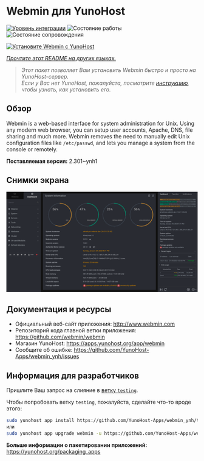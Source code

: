 <!--
Важно: этот README был автоматически сгенерирован <https://github.com/YunoHost/apps/tree/master/tools/readme_generator>
Он НЕ ДОЛЖЕН редактироваться вручную.
-->

# Webmin для YunoHost

[![Уровень интеграции](https://apps.yunohost.org/badge/integration/webmin)](https://ci-apps.yunohost.org/ci/apps/webmin/)
![Состояние работы](https://apps.yunohost.org/badge/state/webmin)
![Состояние сопровождения](https://apps.yunohost.org/badge/maintained/webmin)

[![Установите Webmin с YunoHost](https://install-app.yunohost.org/install-with-yunohost.svg)](https://install-app.yunohost.org/?app=webmin)

*[Прочтите этот README на других языках.](./ALL_README.md)*

> *Этот пакет позволяет Вам установить Webmin быстро и просто на YunoHost-сервер.*  
> *Если у Вас нет YunoHost, пожалуйста, посмотрите [инструкцию](https://yunohost.org/install), чтобы узнать, как установить его.*

## Обзор

Webmin is a web-based interface for system administration for Unix. Using any modern web browser, you can setup user accounts, Apache, DNS, file sharing and much more. Webmin removes the need to manually edit Unix configuration files like `/etc/passwd`, and lets you manage a system from the console or remotely.

**Поставляемая версия:** 2.301~ynh1

## Снимки экрана

![Снимок экрана Webmin](./doc/screenshots/screenshot.png)

## Документация и ресурсы

- Официальный веб-сайт приложения: <http://www.webmin.com>
- Репозиторий кода главной ветки приложения: <https://github.com/webmin/webmin>
- Магазин YunoHost: <https://apps.yunohost.org/app/webmin>
- Сообщите об ошибке: <https://github.com/YunoHost-Apps/webmin_ynh/issues>

## Информация для разработчиков

Пришлите Ваш запрос на слияние в [ветку `testing`](https://github.com/YunoHost-Apps/webmin_ynh/tree/testing).

Чтобы попробовать ветку `testing`, пожалуйста, сделайте что-то вроде этого:

```bash
sudo yunohost app install https://github.com/YunoHost-Apps/webmin_ynh/tree/testing --debug
или
sudo yunohost app upgrade webmin -u https://github.com/YunoHost-Apps/webmin_ynh/tree/testing --debug
```

**Больше информации о пакетировании приложений:** <https://yunohost.org/packaging_apps>
